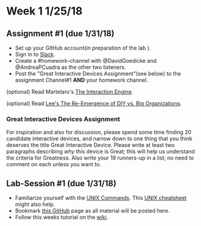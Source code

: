 # Week 1 1/25/18


## Assignment #1 (due 1/31/18)
* Set up your GitHub account(in preparation of the lab ).
* Sign in  to [Slack](https://ddid17-18.slack.com).
* Create a #homework-channel with @DavidGoedicke and @AndreaPCuadra as the other two listeners.
* Post the "Great Interactive Devices Assignment"(see below) to the assignment Channel#1 __AND__ your homework channel.

(optional) Read Martelaro's [The Interaction Engine](https://stanford.edu/~nikmart/papers/interactionEngine.pdf).

(optional) Read [Lee's The Re-Emergence of DIY vs. Big Organizations](https://makezine.com/2011/03/25/the-re-emergence-of-diy-vs-big-organizations-by-johnny-lee/).
### Great Interactive Devices Assignment
For inspiration and also for discussion, please spend some time finding 20 candidate interactive devices, and narrow down to one thing that you think deserves the title Great Interactive Device. Please write at least two paragraphs describing _why_ this device is Great; this will help us understand the criteria for Greatness. Also write your 19 runners-up in a list; no need to comment on each unless you want to.

## Lab-Session #1 (due 1/31/18)
* Familiarize yourself with the [UNIX Commands](https://www.tjhsst.edu/~dhyatt/superap/unixcmd.html). This [UNIX cheatsheet](https://ubuntudanmark.dk/filer/fwunixref.pdf) might also help.
* Bookmark [this GitHub](https://github.com/FAR-Lab/Developing-and-Designing-Interactive-Devices) page as all material will be posted here.
* Follow this weeks tutorial on the [wiki]().
